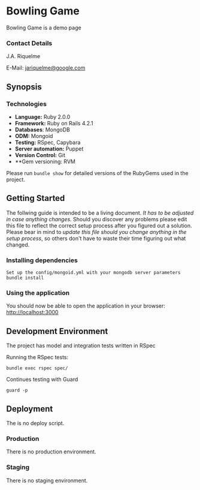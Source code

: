 # Bowling Game

Bowling Game is a demo page

### Contact Details

J.A. Riquelme

E-Mail: <jariquelme@google.com><br />


## Synopsis


### Technologies

* **Language:** Ruby 2.0.0
* **Framework:** Ruby on Rails 4.2.1
* **Databases**: MongoDB
* **ODM:** Mongoid
* **Testing:** RSpec, Capybara
* **Server automation:** Puppet
* **Version Control:** Git
* **Gem versioning: RVM

Please run `bundle show` for detailed versions of the RubyGems used in the project.


## Getting Started

The follwing guide is intended to be a living document. *It has to be adjusted in case anything changes.* Should you discover any problems please edit this file to reflect the correct setup process after you figured out a solution. Please bear in mind to *update this file should you change anything in the setup process*, so others don't have to waste their time figuring out what changed.


### Installing dependencies
    Set up the config/mongoid.yml with your mongodb server parameters 
    bundle install

### Using the application

You should now be able to open the application in your browser: [http://localhost:3000](http://localhost:3000)

## Development Environment


The project has model and integration tests written in RSpec


Running the RSpec tests:

    bundle exec rspec spec/

Continues testing with Guard

    guard -p

## Deployment

The is no deploy script.

### Production

There is no production environment.

### Staging

There is no staging environment.